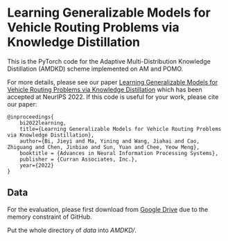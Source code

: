 # Learning Generalizable Models for Vehicle Routing Problems via Knowledge Distillation

This is the PyTorch code for the Adaptive Multi-Distribution Knowledge Distillation (AMDKD) scheme implemented on AM and POMO.

For more details, please see our paper [Learning Generalizable Models for Vehicle Routing Problems via Knowledge Distillation]() which has been accepted at NeurIPS 2022. If this code is useful for your work, please cite our paper:

```
@inproceedings{
    bi2022learning,
    title={Learning Generalizable Models for Vehicle Routing Problems via Knowledge Distillation},
    author={Bi, Jieyi and Ma, Yining and Wang, Jiahai and Cao, Zhiguang and Chen, Jinbiao and Sun, Yuan and Chee, Yeow Meng},
    booktitle = {Advances in Neural Information Processing Systems},
    publisher = {Curran Associates, Inc.},
    year={2022}
}
```

## Data 

For the evaluation, please first download from [Google Drive](https://drive.google.com/drive/folders/1-Jf1Rj88zPHWoUlj71ssRiX52b6Ex0Q9?usp=sharing) due to the memory constraint of GitHub.

Put the whole directory of _data_ into _AMDKD/_.
 
